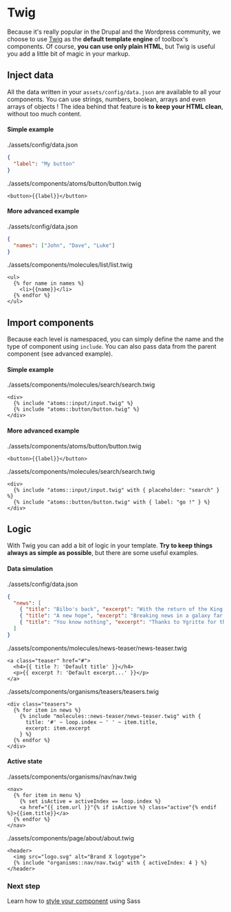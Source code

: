# Twig

Because it's really popular in the Drupal and the Wordpress community, we choose to use [Twig](http://twig.symfony.com/) as the **default template engine** of toolbox's components. Of course, **you can use only plain HTML**, but Twig is useful you add a little bit of magic in your markup.

## Inject data

All the data written in your `assets/config/data.json` are available to all your components. You can use strings, numbers, boolean, arrays and even arrays of objects ! The idea behind that feature is **to keep your HTML clean**, without too much content.

#### Simple example

./assets/config/data.json
```json
{
  "label": "My button"
}
```

./assets/components/atoms/button/button.twig
```twig
<button>{{label}}</button>
```

#### More advanced example

./assets/config/data.json
```json
{
  "names": ["John", "Dave", "Luke"]
}
```

./assets/components/molecules/list/list.twig
```twig
<ul>
  {% for name in names %}
    <li>{{name}}</li>
  {% endfor %}
</ul>
```

## Import components

Because each level is namespaced, you can simply define the name and the type of component using `include`. You can also pass data from the parent component (see advanced example).

#### Simple example

./assets/components/molecules/search/search.twig
```twig
<div>
  {% include "atoms::input/input.twig" %}
  {% include "atoms::button/button.twig" %}
</div>
```

#### More advanced example

./assets/components/atoms/button/button.twig
```twig
<button>{{label}}</button>
```

./assets/components/molecules/search/search.twig
```twig
<div>
  {% include "atoms::input/input.twig" with { placeholder: "search" } %}
  {% include "atoms::button/button.twig" with { label: "go !" } %}
</div>
```

## Logic

With Twig you can add a bit of logic in your template. **Try to keep things always as simple as possible**, but there are some useful examples.

#### Data simulation

./assets/config/data.json
```json
{
  "news": [
    { "title": "Bilbo's back", "excerpt": "With the return of the King,..." },
    { "title": "A new hope", "excerpt": "Breaking news in a galaxy far..." },
    { "title": "You know nothing", "excerpt": "Thanks to Ygritte for this great quote,..." }
  ]
}
```

./assets/components/molecules/news-teaser/news-teaser.twig
```twig
<a class="teaser" href="#">
  <h4>{{ title ?: 'Default title' }}</h4>
  <p>{{ excerpt ?: 'Default excerpt...' }}</p>
</a>
```

./assets/components/organisms/teasers/teasers.twig
```twig
<div class="teasers">
  {% for item in news %}
    {% include "molecules::news-teaser/news-teaser.twig" with {
      title: '#' ~ loop.index ~ ' ' ~ item.title,
      excerpt: item.excerpt
    } %}
  {% endfor %}
</div>
```

#### Active state

./assets/components/organisms/nav/nav.twig
```twig
<nav>
  {% for item in menu %}
    {% set isActive = activeIndex == loop.index %}
    <a href="{{ item.url }}"{% if isActive %} class="active"{% endif %}>{{iem.title}}</a>
  {% endfor %}
</nav>
```

./assets/components/page/about/about.twig
```twig
<header>
  <img src="logo.svg" alt="Brand X logotype">
  {% include "organisms::nav/nav.twig" with { activeIndex: 4 } %}
</header>
```

### Next step

Learn how to [style your component](../css/css.html) using Sass
